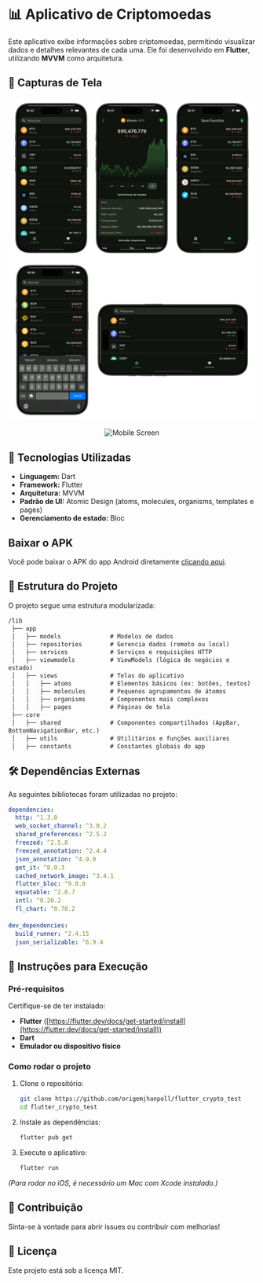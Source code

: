 # 📊 Aplicativo de Criptomoedas

Este aplicativo exibe informações sobre criptomoedas, permitindo visualizar dados e detalhes relevantes de cada uma. Ele foi desenvolvido em **Flutter**, utilizando **MVVM** como arquitetura.

## 📸 Capturas de Tela

![mobile](assets/media/screen1.png)
![mobile](assets/media/screen2.png)

<p align="center">
  <img src="assets/media/screen.gif" alt="Mobile Screen"  width="50%" />
</p>

## 🚀 Tecnologias Utilizadas

- **Linguagem:** Dart
- **Framework:** Flutter
- **Arquitetura:** MVVM
- **Padrão de UI:** Atomic Design (atoms, molecules, organisms, templates e pages)
- **Gerenciamento de estado:** Bloc

## Baixar o APK

Você pode baixar o APK do app Android diretamente [clicando aqui](https://github.com/origemjhanpoll/flutter_crypto_test/raw/refs/heads/main/assets/media/app-crypto.apk).

## 📂 Estrutura do Projeto

O projeto segue uma estrutura modularizada:

```
/lib
 ├── app
 │   ├── models              # Modelos de dados
 │   ├── repositories        # Gerencia dados (remoto ou local)
 │   ├── services            # Serviços e requisições HTTP
 │   ├── viewmodels          # ViewModels (lógica de negócios e estado)
 │   ├── views               # Telas do aplicativo
 │   │   ├── atoms           # Elementos básicos (ex: botões, textos)
 │   │   ├── molecules       # Pequenos agrupamentos de átomos
 │   │   ├── organisms       # Componentes mais complexos
 │   │   ├── pages           # Páginas de tela
 ├── core
 │   ├── shared              # Componentes compartilhados (AppBar, BottomNavigationBar, etc.)
 │   ├── utils               # Utilitários e funções auxiliares
 │   ├── constants           # Constantes globais do app
```

## 🛠 Dependências Externas

As seguintes bibliotecas foram utilizadas no projeto:

```yaml
dependencies:
  http: ^1.3.0
  web_socket_channel: ^3.0.2
  shared_preferences: ^2.5.2
  freezed: ^2.5.8
  freezed_annotation: ^2.4.4
  json_annotation: ^4.9.0
  get_it: ^8.0.3
  cached_network_image: ^3.4.1
  flutter_bloc: ^9.0.0
  equatable: ^2.0.7
  intl: ^0.20.2
  fl_chart: ^0.70.2

dev_dependencies:
  build_runner: ^2.4.15
  json_serializable: ^6.9.4
```

## 📌 Instruções para Execução

### Pré-requisitos

Certifique-se de ter instalado:

- **Flutter** ([https://flutter.dev/docs/get-started/install](https://flutter.dev/docs/get-started/install))
- **Dart**
- **Emulador ou dispositivo físico**

### Como rodar o projeto

1. Clone o repositório:

   ```bash
   git clone https://github.com/origemjhanpoll/flutter_crypto_test
   cd flutter_crypto_test
   ```

2. Instale as dependências:

   ```bash
   flutter pub get
   ```

3. Execute o aplicativo:

   ```bash
   flutter run
   ```

_(Para rodar no iOS, é necessário um Mac com Xcode instalado.)_

## 🤝 Contribuição

Sinta-se à vontade para abrir issues ou contribuir com melhorias!

## 📄 Licença

Este projeto está sob a licença MIT.
